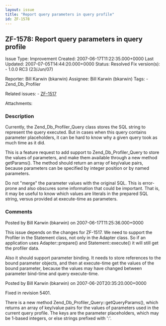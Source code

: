 ```yaml
---
layout: issue
title: "Report query parameters in query profile"
id: ZF-1578
---
```


ZF-1578: Report query parameters in query profile
-------------------------------------------------

 Issue Type: Improvement Created: 2007-06-17T11:22:35.000+0000 Last Updated: 2007-07-05T14:44:20.000+0000 Status: Resolved Fix version(s): - 1.0.0 RC3 (23/Jun/07)
 
 Reporter:  Bill Karwin (bkarwin)  Assignee:  Bill Karwin (bkarwin)  Tags: - Zend\_Db\_Profiler
 
 Related issues: - [ZF-1517](/issues/browse/ZF-1517)
 
 Attachments: 
### Description

Currently, the Zend\_Db\_Profiler\_Query class stores the SQL string to represent the query executed. But in cases when this query contains parameter placeholders, it can be hard to know why a given query took as much time as it did.

This is a feature request to add support to Zend\_Db\_Profiler\_Query to store the values of parameters, and make them available through a new method getParams(). The method should return an array of key/value pairs, because parameters can be specified by integer position or by named parameters.

Do not "merge" the parameter values with the original SQL. This is error-prone and also obscures some information that could be important. That is, it may be useful to know which values are literals in the prepared SQL string, versus provided at execute-time as parameters.

 

 

### Comments

Posted by Bill Karwin (bkarwin) on 2007-06-17T11:25:36.000+0000

This issue depends on the changes for ZF-1517. We need to support the Profiler in the Statement class, not only in the Adapter class. So if an application uses Adapter::prepare() and Statement::execute() it will still get the profiler data.

Also it should support parameter binding. It needs to store references to the bound parameter objects, and then at execute-time get the values of the bound parameter, because the values may have changed between parameter bind-time and query execute-time.

 

 

Posted by Bill Karwin (bkarwin) on 2007-06-20T20:35:20.000+0000

Fixed in revision 5401.

There is a new method Zend\_Db\_Profiler\_Query::getQueryParams(), which returns an array of key/value pairs for the values of parameters used in the current query profile. The keys are the parameter placeholders, which may be 1-based integers, or else strings prefixed with ':'.

 

 